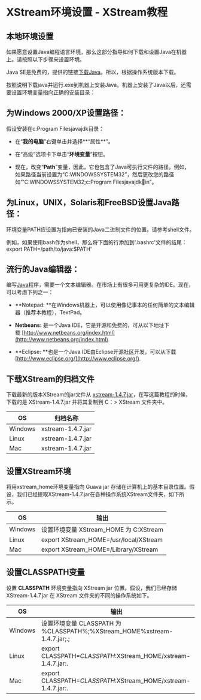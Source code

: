 # XStream环境设置 - XStream教程

## 本地环境设置

如果愿意设置Java编程语言环境，那么这部分指导如何下载和设置Java在机器上。请按照以下步骤来设置环境。

Java SE是免费的，提供的链接[下载Java](http://java.sun.com/javase/downloads/index_jdk5.jsp)。所以，根据操作系统版本下载。

按照说明下载java并运行.exe到机器上安装Java。机器上安装了Java以后，还需要设置环境变量指向正确的安装目录：

## 为Windows 2000/XP设置路径：

假设安装在c:Program Filesjavajdk目录：

*   在“**我的电脑**”右键单击并选择**“属性**”。

*   在“高级”选项卡下单击“**环境变量**”按钮。

*   现在，改变“**Path**”变量，因此，它也包含了Java可执行文件的路径。例如，如果路径当前设置为“C:WINDOWSSYSTEM32”，然后更改您的路径如“'C:WINDOWSSYSTEM32;c:Program Filesjavajdkin”。

## 为Linux，UNIX，Solaris和FreeBSD设置Java路径：

环境变量PATH应设置为指向已安装的Java二进制文件的位置。请参考shell文件。

例如，如果使用bash作为shell，那么将下面的行添加到'.bashrc'文件的结尾：export PATH=/path/to/java:$PATH'

## 流行的Java编辑器：

编写[Java](http://www.yiibai.com/java/)程序，需要一个文本编辑器。在市场上有很多可用更复杂的IDE。现在，可以考虑下列之一：

*   **Notepad: **在Windows机器上，可以使用像记事本的任何简单的文本编辑器（推荐本教程），TextPad。

*   **Netbeans:** 是一个Java IDE，它是开源和免费的，可从以下地址下载 [http://www.netbeans.org/index.html](http://www.netbeans.org/index.html).

*   **Eclipse: **也是一个Java IDE由Eclipse开源社区开发，可以从下载[http://www.eclipse.org/](http://www.eclipse.org/).

## 下载XStream的归档文件

下载最新的版本XStream的jar文件从 [xstream-1.4.7.jar](https://nexus.codehaus.org/content/repositories/releases/com/thoughtworks/xstream/xstream/1.4.7/xstream-1.4.7.jar)，在写这篇教程的时候，下载的是 XStream-1.4.7.jar 并将其复制到 C：&gt; XStream 文件夹中。

| OS | 归档名称 |
| --- | --- |
| Windows | xstream-1.4.7.jar |
| Linux | xstream-1.4.7.jar |
| Mac | xstream-1.4.7.jar |

## 设置XStream环境

将用xstream_home环境变量指向 Guava jar 存储在计算机上的基本目录位置。假设，我们已经提取XStream-1.4.7.jar在各种操作系统XStream文件夹，如下所示。

| OS | 输出 |
| --- | --- |
| Windows | 设置环境变量 XStream_HOME 为 C:XStream |
| Linux | export XStream_HOME=/usr/local/XStream |
| Mac | export XStream_HOME=/Library/XStream |

## 设置CLASSPATH变量

设置 **CLASSPATH** 环境变量指向 XStream jar 位置。假设，我们已经存储 XStream-1.4.7.jar 在 XStream 文件夹的不同的操作系统如下。

| OS | 输出 |
| --- | --- |
| Windows | 设置环境变量 CLASSPATH 为 %CLASSPATH%;%XStream_HOME%xstream-1.4.7.jar;.; |
| Linux | export CLASSPATH=$CLASSPATH:$XStream_HOME/xstream-1.4.7.jar:. |
| Mac | export CLASSPATH=$CLASSPATH:$XStream_HOME/xstream-1.4.7.jar:. |

 